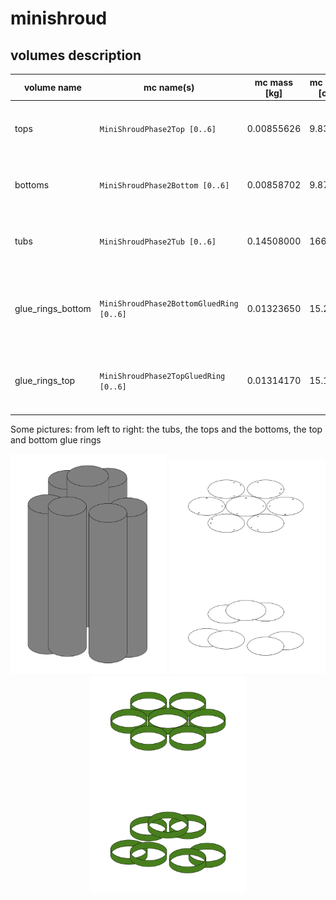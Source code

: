 # minishroud

## volumes description

| volume name       | mc name(s)                               | mc mass [kg] | mc volume [cm^3] | density [g/cm^3] | volume description                                                | notes |
| ----------------- | ---------------------------------------- | ------------ | ---------------- | ---------------- | ----------------------------------------------------------------- | ----- |
| tops              | `MiniShroudPhase2Top [0..6]`             | 0.00855626   | 9.839699         | 1.15 (nylon)     | All minishroud's closing caps on the top (7)                      |       | 
| bottoms           | `MiniShroudPhase2Bottom [0..6]`          | 0.00858702   | 9.875073         | 1.15 (nylon)     | All minishroud's closing caps on the bottom (7)                   |       |
| tubs              | `MiniShroudPhase2Tub [0..6]`             | 0.14508000   | 166.8420         | 1.15 (nylon)     | All minishroud's cylindrical lateral surfaces (7)                 |       |
| glue_rings_bottom | `MiniShroudPhase2BottomGluedRing [0..6]` | 0.01323650   | 15.221975        | 1.15 (nylon)     | All minishroud's glue (cylindrical) rings for the bottom caps (7) |       |
| glue_rings_top    | `MiniShroudPhase2TopGluedRing [0..6]`    | 0.01314170   | 15.112955        | 1.15 (nylon)     | All minishroud's glue (cylindrical) rings for the top caps (7)    |       |

Some pictures: from left to right: the tubs, the tops and the bottoms, the top and bottom glue rings
<p align="center">
  <img src="tubs.png" width="250"/>
  <img src="tops_bottoms.png" width="250"/>
  <img src="glue_rings.png" width="250"/>
</p>
